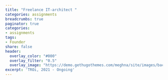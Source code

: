 ```yaml
---
title: "Freelance IT-architect "
categories: assignments
breadcrumbs: true
paginator: true
categories: 
- assignments
tags:
- Founder
share: false
header:
  overlay_color: "#000"
  overlay_filter: "0.5"
  overlay_image: "https://demo.gethugothemes.com/meghna/site/images/backgrounds/hero-area.jpg"
excerpt: 'TROi, 2021 - Ongoing'
---
```


 
